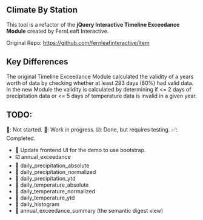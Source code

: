 ## Climate By Station

This tool is a refactor of the <strong>jQuery Interactive Timeline Exceedance Module</strong> created by FernLeaft Interactive.

Original Repo: https://github.com/fernleafinteractive/item

## Key Differences

The original Timeline Exceedance Module calculated the validity of a years worth of data by checking
whether at least 293 days (80%) had valid data. In the new Module the validity is calculated by determining if <= 2 days of precipitation data or <= 5 days of temperature data is invalid in a given year.

## TODO:
🔲: Not started.
🚧: Work in progress.
☑️: Done, but requires testing.
✅: Completed.
* 🚧 Update frontend UI for the demo to use bootstrap.
* ☑️ annual_exceedance
* 🔲 daily_precipitation_absolute
* 🔲 daily_precipitation_normalized
* 🔲 daily_precipitation_ytd
* 🔲 daily_temperature_absolute
* 🔲 daily_temperature_normalized
* 🔲 daily_temperature_ytd
* 🔲 daily_histogram
* 🔲 annual_exceedance_summary (the semantic digest view)
